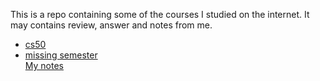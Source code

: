 This is a repo containing some of the courses I studied on the internet. It may contains review, answer and notes from me.


- [cs50]()  
- [missing semester](https://missing.csail.mit.edu/)   
[My notes](missing-semester.md)

